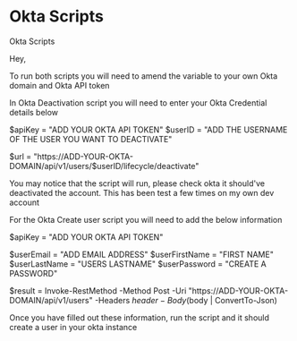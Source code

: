 # Okta Scripts
Okta Scripts

Hey, 

To run both scripts you will need to amend the variable to your own Okta domain and Okta API token

In Okta Deactivation script you will need to enter your Okta Credential details below

$apiKey = "ADD YOUR OKTA API TOKEN"
$userID = "ADD THE USERNAME OF THE USER YOU WANT TO DEACTIVATE"

$url = "https://ADD-YOUR-OKTA-DOMAIN/api/v1/users/$userID/lifecycle/deactivate"

You may notice that the script will run, please check okta it should've deactivated the account. This has been test a few times on my own dev account


For the Okta Create user script you will need to add the below information


$apiKey = "ADD YOUR OKTA API TOKEN"

$userEmail = "ADD EMAIL ADDRESS"
$userFirstName = "FIRST NAME"
$userLastName = "USERS LASTNAME"
$userPassword = "CREATE A PASSWORD"


$result = Invoke-RestMethod -Method Post -Uri "https://ADD-YOUR-OKTA-DOMAIN/api/v1/users" -Headers $header -Body ($body | ConvertTo-Json)


Once you have filled out these information, run the script and it should create a user in your okta instance
